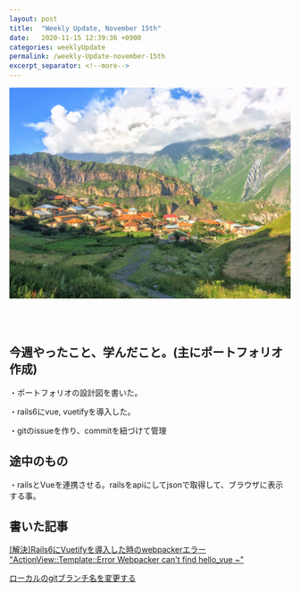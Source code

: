 ```yaml
---
layout: post
title:  "Weekly Update, November 15th"
date:   2020-11-15 12:39:36 +0900
categories: weeklyUpdate
permalink: /weekly-Update-november-15th
excerpt_separator: <!--more-->
---
```

![image here](/assets/img/thumbnail/one.jpeg)
<!-- <div style="text-align: center;">
<img src="/assets/img/thumbnail/one.jpeg" width="550px" height="400px">
</div> -->
<!--more-->

<br><br>


## 今週やったこと、学んだこと。(主にポートフォリオ作成)

・ポートフォリオの設計図を書いた。<br>

・rails6にvue, vuetifyを導入した。<br>

・gitのissueを作り、commitを紐づけて管理<br>


## 途中のもの

・railsとVueを連携させる。railsをapiにしてjsonで取得して、ブラウザに表示する事。




## 書いた記事
[[解決]Rails6にVuetifyを導入した時のwebpackerエラー "ActionView::Template::Error Webpacker can't find hello_vue ~"](https://qiita.com/kazumawada/items/057dade3845da4381b8c)<br>

[ローカルのgitブランチ名を変更する](https://qiita.com/kazumawada/items/c0086af55f5d9a4e3783)


